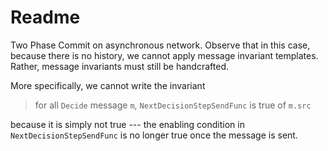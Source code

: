 # Readme

Two Phase Commit on asynchronous network.
Observe that in this case, because there is no history, we cannot apply message invariant templates.
Rather, message invariants must still be handcrafted.

More specifically, we cannot write the invariant

> for all `Decide` message `m`, `NextDecisionStepSendFunc` is true of `m.src`

because it is simply not true --- the enabling condition in `NextDecisionStepSendFunc` is no longer true
once the message is sent.
